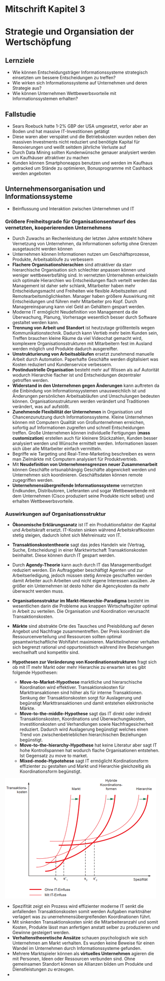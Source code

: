 # Mitschrift Kapitel 3

# Strategie und Organsiation der Wertschöpfung

## Lernziele

- Wie können Entscheidungsträger Informationssysteme strategisch einsetzten um bessere Entscheidungen zu treffen?
- Wie wirken sich Informationssysteme auf Unternehmen und deren Strategie aus?
- Wie können Unternehmen Wettbewerbsvorteile mit Informationssystemen erhalten?

## Fallstudie

- Sears Roebuck hatte 1-2% GBP der USA umgesetzt, verlor aber an Boden und hat massive IT-Investitionen getätigt
- Diese waren aber verspätet und die Betriebskosten wurden neben den massiven Investments nicht reduziert und benötigte Kapital für Renovierungen und weißt seitdem jährliche Verluste auf
- Durch Data Mining sollten Kundenwünsche genauer analysiert werden um Kaufhäuser attraktiver zu machen
- Kunden können Smartphoneapps benutzen und werden im Kaufhaus getracked um Stände zu optimieren, Bonusprogramme mit Cashback werden angeboten

## Unternehmensorganisation und Informationssysteme

- Beinflussung und Interaktion zwischen Unternehmen und IT

### Größere Freiheitsgrade für Organisationsentwurf des vernetzten, kooperierenden Unternehmens

- Durch Zuwachs an Rechenleistung der letzten Jahre entsteht höhere Vernetzung von Unternehmen, da Informationen sofortig ohne Grenzen ausgetauscht werden können
- Unternehmen können Informationen nutzen um Geschäftsprozesse, Produkte, Arbeitsablöufe zu verbessern
- **Flachere Organisationshierachien** sind attraktiver da starr hierarchische Organisation sich schlechter anpassen können und weniger wettbewerbsfähig sind. In vernetzten Unternehmen entwickeln sich optimale Hierarchien wo Entscheidungen flach verteilt werden das Management ist daher sehr schlank, Mitarbeiter haben mehr Entscheidungsmacht und Freiheiten wie flexible Arbeitszeiten und Remotearbeitsmöglichkeiten. Manager haben größere Auswirkung mit Entscheidungen und führen mehr Mitarbeiter pro Kopf. Durch Managereinsparung kann viel Geld an Gehältern gespart werden.
- Moderne IT ermöglicht Neudefinition von Management da die Überwachung, Planung, Vorhersage wesentlich besser durch Software gestaltet werden kann.
- **Trennung von Arbeit und Standort** ist heutzutage größtenteils wegen Kommunikationstechnik. Dadurch kann Vertieb mehr beim Kunden sein, Treffen brauchen kleine Räume da viel Videochat gemacht wird, komplexere Organisationsstrukturen mit Mitarbeitern fest im Ausland werden möglich und Produkte dadurch ausgereifter.
- **Umstrukturierung von Arbeitsabläufen** ersetzt zunehmend manuelle Arbeit durch Automation. Paperhafte Geschäfte werden digitalisiert was Kosten reduziert und Kundenservice verbessern.
- **Postindustrielle Organisation** besteht mehr auf Wissen als auf Autorität wodurch Hierarchie flacher ist und Entscheidungen dezentraler getroffen werden.
- **Widerstand in den Unternehmen gegen Änderungen** kann auftreten da die Einbindung von Informationsyystemen unausweichlich ist und Änderungen persönlichen Arbeitsabläufen und Umschulungen bedeuten können. Organisationsstrukturen werden verändert und Traditionen verändert, was auf aufstößt.
- **Zunehmende Flexibilität der Unternehmen** in Organisation und Chancenzunutzung durch Informationssysteme. Kleine Unternehmen können mit Computern Qualität von Großunternehmen erreichen, sofortig auf Informationen zugreifen und schnell Entscheidungen treffen. Große Unternehmen können individuelle Fertigungen (**mass customization**) erstellen auch für kleinere Stückzahlen, Kunden besser analysiert werden und Wünsche ermittelt werden. Informationen lassen sich über alle Mitarbeiter einfach vermitteln.
- Begriffe wie Targeting und Real-Time-Marketing beschreiben es wenn man Zielmärkte mit Computern analysiert für Produktvertrieb.
- Mit **Neudefinition von Unternehmensgrenzen neuer Zusammenarbeit** können Geschäfte ortsunabhängig Geschäfte abgewickelt werden und Unternehmen sich koordinieren. Geschäftsdaten können remote zugegriffen werden.
- **Unternehmensübergreifende Informationssysteme** vernetzten Endkunden, Distributoren, Lieferanten und sogar Wettbewerbende mit dem Unternehmen (Cisco produziert seine Produkte nicht selbst) und erhalten Wettbewerbsvorteile.

### Auswirkungen auf Organisationsstruktur

- **Ökonomische Erklärungsanatz** ist IT ein Produktionsfaktor der Kapital und Arbeitskraft ersetzt. IT-Kosten sinken während Arbeitskraftkosten stetig steigen, dadurch lohnt sich Mehreinsatz von IT.
- **Transaktionskostentheorie** sagt das jedes Handeln wie (Vertrag, Suche, Entscheidung) in einer Marktwirtschaft Transaktionskosten beinhaltet. Diese können durch IT gespart werden.
- Durch **Agendy-Theorie** kann auch durch IT das Managementbudget reduziert werden. Ein Auftraggeber beschäftigt Agenten und zur Arbeitserledigung, jedoch müssen stetig Anreize geschaffen werden damit Arbeiter auch Arbeiten und nicht eigene Interessen ausüben. Je größer ein Unternehmen ist desto höher die Agencykosten da mehr überwacht werden muss.
- **Organisationsstruktur im Markt-Hierarchie-Paradigma** besteht im wesentlichen darin die Probleme aus knappen Wirtschaftsgüter optimal in Arbeit zu verteilen. Die Organisation und Koordination verursacht Transaktionskosten.
- **Märkte** sind abstrakte Orte des Tausches und Preisbildung auf denen Angebot und Nachfrage zusammentreffen. Der Preis koordiniert die Ressourcenverteilung und Ressourcen sollten optimal gesamtwirtschaftliche Wohlfahrt maximieren. Marktteilnehmer verhalten sich begrenzt rational und oppurtonistisch während ihre Beziehungen wechselhaft und kompetitiv sind.
- **Hypothesen zur Veränderung von Koordinationsstrukturen** fragt sich ob mit IT mehr Markt oder mehr Hierarchie zu erwarten ist es gibt folgende Hypothesen:

  - **Move-to-Market-Hypothese** marktliche und hierarschische Koordination wird effektiver. Transaktionskosten für Markttransaktionen sind höher als für interne Transaktionen. Senkung der Transaktionskosten sorgt für Auslagerung und begünstigt Markttransaktionen und damit entstehen elektronische Märkte.
  - **Move-to-the-middle-Hypothese** sagt das IT direkt oder indirekt Transaktionskosten, Koordinations und Überwachungskosten, Investitionskosten und Verhandlungen sowie Nachfragesicherheit reduziert. Dadurch wird Auslagerung begünstigt welches einen Trend von zwischenbetrieblichen hierarchischen Beziehungen begünstigt.
  - **Move-to-the-hierarchy-Hypothese** hat keine Literatur aber sagt IT hohe Kontrollspannen hat wodurch flache Organisationen entstehen. Ist Gegensatz zu move to market.
  - **Mixed-mode-Hypotehese** sagt IT ermöglicht Kordinationsform effizienter zu gestalten und Markt und Hierarchie gleichzeitig als Koordinationsform begünstigt.

![](assets/transaktionskosten.PNG)

- Spezifität zeigt ein Prozess wird effizienter moderne IT senkt die anfallenden Transaktionskosten somit werden Aufgaben marktnäher verlagert was zu unernehmensübergreifenden Koordinationen führt.
- Mit sinkenden Transaktionskosten sinkt die Mitarbeiteranzahl und somit Kosten, Produkte lässt man anfertigen anstatt selber zu produzieren und Gewinne gesteigert werden.
- **Verhaltenstheoretische Ansätze** schauen psychologisch wie sich Unternehmen am Markt verhalten. Es wurden keine Beweise für einen Wandel im Unternehmen durch Informationssysteme gefunden.
- Mehrere Marktspieler können als **virtuelles Unternehmen** agieren die mit Personen, Ideen oder Ressourcen verbunden sind. Ohne gemeinsamen Standort können sie Allianzen bilden um Produkte und Dienstleistungen zu erzeugen.
-
